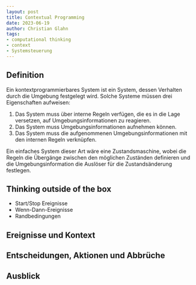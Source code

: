 ```yaml
--- 
layout: post
title: Contextual Programming
date: 2023-06-19
author: Christian Glahn
tags: 
- computational thinking
- context
- Systemsteuerung
---
```



## Definition 

Ein kontextprogrammierbares System ist ein System, dessen Verhalten durch die Umgebung festgelegt wird. Solche Systeme müssen drei Eigenschaften aufweisen:

1. Das System muss über interne Regeln verfügen, die es in die Lage versetzen, auf Umgebungsinformationen zu reagieren.
2. Das System muss Umgebungsinformationen aufnehmen können.
3. Das System muss die aufgenommenen Umgebungsinformationen mit den internen Regeln verknüpfen.

Ein einfaches System dieser Art wäre eine Zustandsmaschine, wobei die Regeln die Übergänge zwischen den möglichen Zuständen definieren und die Umgebungsinformation die Auslöser für die Zustandsänderung festlegen.



## Thinking outside of the box

- Start/Stop Ereignisse
- Wenn-Dann-Ereignisse
- Randbedingungen



## Ereignisse und Kontext

## Entscheidungen, Aktionen und Abbrüche



## Ausblick
